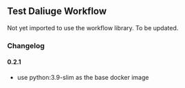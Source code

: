 ## Test Daliuge Workflow

Not yet imported to use the workflow library. To be updated.

### Changelog

#### 0.2.1

- use python:3.9-slim as the base docker image